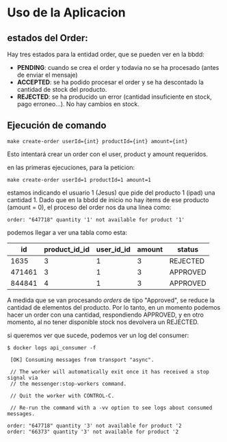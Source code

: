 # Uso de la Aplicacion
## estados del Order:
Hay tres estados para la entidad order, que se pueden ver en la bbdd:
 -  **PENDING**: cuando se crea el order y todavia no se ha procesado (antes de enviar el mensaje)
 -  **ACCEPTED**: se ha podido procesar el order y se ha descontado la cantidad de stock del producto.
 -  **REJECTED**: se ha producido un error (cantidad insuficiente en stock, pago erroneo...). No hay cambios en stock.
## Ejecución de comando
```
make create-order userId={int} productId={int} amount={int}
```
Esto intentará crear un order con el user, product y amount requeridos.

en las primeras ejecuciones, para la peticion:
```
make create-order userId=1 productId=1 amount=1
```
estamos indicando el usuario 1 (Jesus) que pide del producto 1 (ipad) una cantidad 1.
Dado que en la bbdd de inicio no hay items de ese producto (amount = 0), el proceso del order nos da una línea como:
```
order: "647718" quantity '1' not available for product '1'
```
podemos llegar a ver una tabla como esta:

|id|product_id_id|user_id_id|amount|status|
|--|--|--|--|--|
|1635|3|1|3|REJECTED|
|471461|3|1|3|APPROVED|
|844841|4|1|3|APPROVED|

A medida que se van procesando *orders* de tipo "Approved", se reduce la cantidad de
elementos del producto. Por lo tanto, en un momento podemos hacer un order con una cantidad,
respondiendo APPROVED, y en otro momento, al no tener disponible stock nos devolvera un REJECTED.

si queremos ver que sucede, podemos ver un log del consumer:
```
$ docker logs api_consumer -f

 [OK] Consuming messages from transport "async".                                

 // The worker will automatically exit once it has received a stop signal via   
 // the messenger:stop-workers command.                                         

 // Quit the worker with CONTROL-C.                                             

 // Re-run the command with a -vv option to see logs about consumed messages.   

order: "647718" quantity '3' not available for product '2
order: "66373" quantity '3' not available for product '2
```

